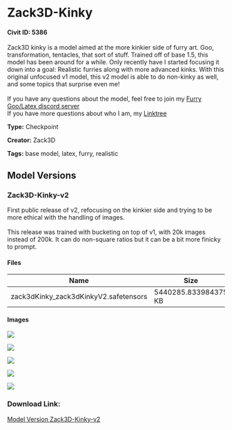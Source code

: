 # Zack3D-Kinky

#### Civit ID: 5386

<p>Zack3D kinky is a model aimed at the more kinkier side of furry art. Goo, transformation, tentacles, that sort of stuff. Trained off of base 1.5, this model has been around for a while. Only recently have I started focusing it down into a goal: Realistic furries along with more advanced kinks. With this original unfocused v1 model, this v2 model is able to do non-kinky as well, and some topics that surprise even me!<br /><br />If you have any questions about the model, feel free to join my <a target="_blank" rel="ugc" href="https://discord.gg/rBSQSJgra2">Furry Goo/Latex discord server</a><br />If you have more questions about who I am, my <a target="_blank" rel="ugc" href="https://linktr.ee/zack3d">Linktree</a></p>

**Type:** Checkpoint

**Creator:** Zack3D

**Tags:** base model, latex, furry, realistic

## Model Versions

### Zack3D-Kinky-v2

<p>First public release of v2, refocusing on the kinkier side and trying to be more ethical with the handling of images.<br /><br />This release was trained with bucketing on top of v1, with 20k images instead of 200k. It can do non-square ratios but it can be a bit more finicky to prompt.</p>

#### Files

| Name | Size | Type | Format | Download Url | AutoV1 | AutoV2 | SHA256 | CRC32 | BLAKE3 |
| --- | --- | --- | --- | --- | --- | --- | --- | --- | --- |
| zack3dKinky_zack3dKinkyV2.safetensors | 5440285.833984375 KB | Model | SafeTensor | https://civitai.com/api/download/models/6262 | 9A46BC81 | 3EAF395157 | 3EAF39515725C5E342276C63C93E4275EEC007C77FFA5A8D920188034DEC1BA5 | ADB41106 | 740646BBDE893F3C482EC94BAF9688834B8B7594CA18CC187C1F473D218C7B4D |

#### Images

<p><img src="https://image.civitai.com/xG1nkqKTMzGDvpLrqFT7WA/8ba0634e-eefb-4eaa-9495-7a3e0d5bd000/width=450/79582.jpeg" /></p>

<p><img src="https://image.civitai.com/xG1nkqKTMzGDvpLrqFT7WA/cb729c04-c0da-4fcb-aa76-51be157acf00/width=450/55017.jpeg" /></p>

<p><img src="https://image.civitai.com/xG1nkqKTMzGDvpLrqFT7WA/3eb2cd87-2a73-43d4-63d1-549449e3ef00/width=450/55020.jpeg" /></p>

<p><img src="https://image.civitai.com/xG1nkqKTMzGDvpLrqFT7WA/e1f22aaa-22e6-44bd-9705-69e89fc69800/width=450/55019.jpeg" /></p>

<p><img src="https://image.civitai.com/xG1nkqKTMzGDvpLrqFT7WA/898b26f6-f7f9-4198-dc26-6ef76cca5500/width=450/55018.jpeg" /></p>

### Download Link:

[Model Version Zack3D-Kinky-v2](https://civitai.com/api/download/models/6262)

